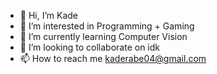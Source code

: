 - 👋 Hi, I’m Kade
- 👀 I’m interested in Programming + Gaming
- 🌱 I’m currently learning Computer Vision
- 💞️ I’m looking to collaborate on idk
- 📫 How to reach me kaderabe04@gmail.com
